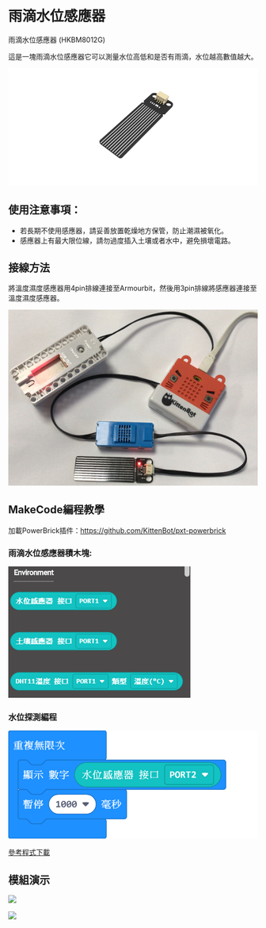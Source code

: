 # 雨滴水位感應器

雨滴水位感應器 (HKBM8012G)

這是一塊雨滴水位感應器它可以測量水位高低和是否有雨滴，水位越高數值越大。

![](./images/03drop.png)

## 使用注意事項：

- 若長期不使用感應器，請妥善放置乾燥地方保管，防止潮濕被氧化。
- 感應器上有最大限位線，請勿過度插入土壤或者水中，避免損壞電路。

## 接線方法

將溫度濕度感應器用4pin排線連接至Armourbit，然後用3pin排線將感應器連接至溫度濕度感應器。

![](./kbimages/06_03.png)

## MakeCode編程教學

加載PowerBrick插件：https://github.com/KittenBot/pxt-powerbrick

### 雨滴水位感應器積木塊:

![](./images/environmentblocks.png)

### 水位探測編程

![](./images/water.png)

[參考程式下載](www.google.com)

## 模組演示

![](./images/IMG_2581.GIF)

![](./images/IMG_2578.GIF)
